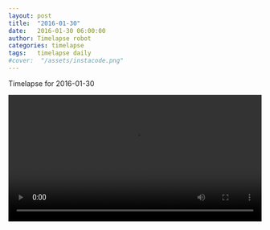 ```yaml
---
layout: post
title:  "2016-01-30"
date:   2016-01-30 06:00:00
author: Timelapse robot
categories: timelapse
tags:	timelapse daily
#cover:  "/assets/instacode.png"
---
```

Timelapse for 2016-01-30

<video width="100%" controls="true">
  <source src="https://rest.s3for.me/bridgeinice/2016-01-30.webm" type="video/webm">
  <source src="https://rest.s3for.me/bridgeinice/2016-01-30.mp4" type="video/mp4">
  Your browser does not support the video tag.
</video>
